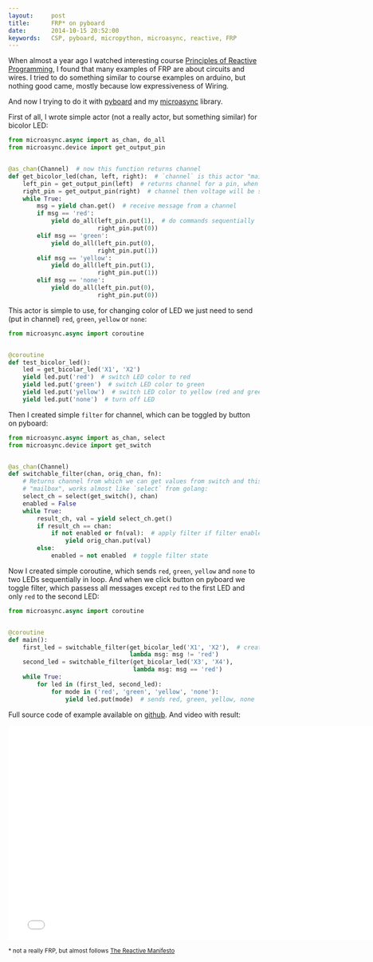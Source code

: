 ```yaml
---
layout:     post
title:      FRP* on pyboard
date:       2014-10-15 20:52:00
keywords:   CSP, pyboard, micropython, microasync, reactive, FRP
---
```


When almost a year ago I watched interesting course
[Principles of Reactive Programming](https://www.coursera.org/course/reactive),
I found that many examples of FRP are about circuits and wires.
I tried to do something similar to course examples on arduino, but nothing good came,
mostly because low expressiveness of Wiring.

And now I trying to do it with [pyboard](http://micropython.org/) and my
[microasync](https://github.com/nvbn/microasync) library.

First of all, I wrote simple actor (not a really actor, but something similar)
for bicolor LED:

```python
from microasync.async import as_chan, do_all
from microasync.device import get_output_pin


@as_chan(Channel)  # now this function returns channel
def get_bicolor_led(chan, left, right):  # `channel` is this actor "mailbox"
    left_pin = get_output_pin(left)  # returns channel for a pin, when we put 1 in that 
    right_pin = get_output_pin(right)  # channel then voltage will be set to 3.3V; when we put 0 - 0V
    while True:
        msg = yield chan.get()  # receive message from a channel
        if msg == 'red':
            yield do_all(left_pin.put(1),  # do commands sequentially
                         right_pin.put(0))
        elif msg == 'green':
            yield do_all(left_pin.put(0),
                         right_pin.put(1))
        elif msg == 'yellow':
            yield do_all(left_pin.put(1),
                         right_pin.put(1))
        elif msg == 'none':
            yield do_all(left_pin.put(0),
                         right_pin.put(0))
```

This actor is simple to use, for changing color of LED we just need to send (put in channel)
`red`, `green`, `yellow` or `none`: 

```python
from microasync.async import coroutine


@coroutine
def test_bicolor_led():
    led = get_bicolar_led('X1', 'X2')
    yield led.put('red')  # switch LED color to red
    yield led.put('green')  # switch LED color to green
    yield led.put('yellow')  # switch LED color to yellow (red and green together)
    yield led.put('none')  # turn off LED

```

Then I created simple `filter` for channel, which can be toggled by button on pyboard:

```python
from microasync.async import as_chan, select
from microasync.device import get_switch


@as_chan(Channel)
def switchable_filter(chan, orig_chan, fn):
    # Returns channel from which we can get values from switch and this actor
    # "mailbox", works almost like `select` from golang:
    select_ch = select(get_switch(), chan)
    enabled = False
    while True:
        result_ch, val = yield select_ch.get()
        if result_ch == chan:
            if not enabled or fn(val):  # apply filter if filter enabled
                yield orig_chan.put(val)
        else:
            enabled = not enabled  # toggle filter state
```

Now I created simple coroutine, which sends `red`, `green`, `yellow` and `none`
to two LEDs sequentially in loop. And when we click button on pyboard we
toggle filter, which passess all messages except `red` to the first LED
and only `red` to the second LED:

```python
from microasync.async import coroutine


@coroutine
def main():
    first_led = switchable_filter(get_bicolar_led('X1', 'X2'),  # creates bicolor led and applies filter
                                  lambda msg: msg != 'red') 
    second_led = switchable_filter(get_bicolar_led('X3', 'X4'),
                                   lambda msg: msg == 'red')
    while True:
        for led in (first_led, second_led):
            for mode in ('red', 'green', 'yellow', 'none'):
                yield led.put(mode)  # sends red, green, yellow, none 
```

Full source code of example available on
[github](https://github.com/nvbn/microasync/blob/master/examples/reactive.py). And video with result:

<iframe width="766" height="430" src="//www.youtube.com/embed/kxesoQ2jF5g" frameborder="0" allowfullscreen></iframe>

<sub>* not a really FRP, but almost follows [The Reactive Manifesto](http://www.reactivemanifesto.org/)</sub>
